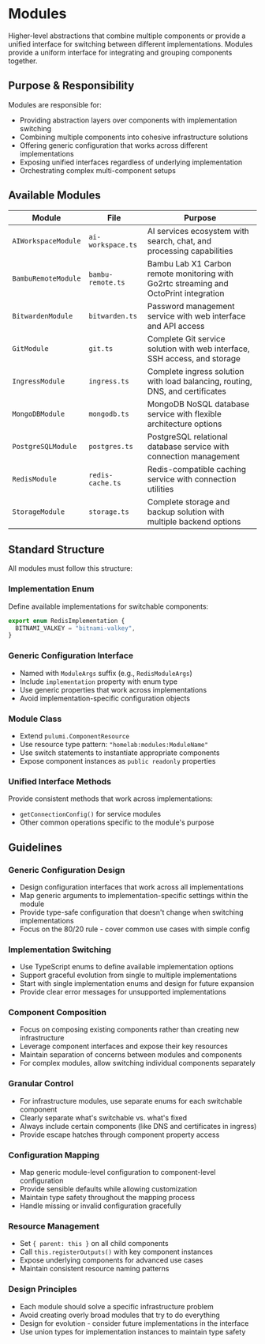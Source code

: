 # Modules

Higher-level abstractions that combine multiple components or provide a unified interface for switching between different implementations. Modules provide a uniform interface for integrating and grouping components together.

## Purpose & Responsibility

Modules are responsible for:
- Providing abstraction layers over components with implementation switching
- Combining multiple components into cohesive infrastructure solutions
- Offering generic configuration that works across different implementations
- Exposing unified interfaces regardless of underlying implementation
- Orchestrating complex multi-component setups

## Available Modules

| Module | File | Purpose |
|--------|------|---------|
| `AIWorkspaceModule` | `ai-workspace.ts` | AI services ecosystem with search, chat, and processing capabilities |
| `BambuRemoteModule` | `bambu-remote.ts` | Bambu Lab X1 Carbon remote monitoring with Go2rtc streaming and OctoPrint integration |
| `BitwardenModule` | `bitwarden.ts` | Password management service with web interface and API access |
| `GitModule` | `git.ts` | Complete Git service solution with web interface, SSH access, and storage |
| `IngressModule` | `ingress.ts` | Complete ingress solution with load balancing, routing, DNS, and certificates |
| `MongoDBModule` | `mongodb.ts` | MongoDB NoSQL database service with flexible architecture options |
| `PostgreSQLModule` | `postgres.ts` | PostgreSQL relational database service with connection management |
| `RedisModule` | `redis-cache.ts` | Redis-compatible caching service with connection utilities |
| `StorageModule` | `storage.ts` | Complete storage and backup solution with multiple backend options |

## Standard Structure

All modules must follow this structure:

### Implementation Enum
Define available implementations for switchable components:
```typescript
export enum RedisImplementation {
  BITNAMI_VALKEY = "bitnami-valkey",
}
```

### Generic Configuration Interface
- Named with `ModuleArgs` suffix (e.g., `RedisModuleArgs`)
- Include `implementation` property with enum type
- Use generic properties that work across implementations
- Avoid implementation-specific configuration objects

### Module Class
- Extend `pulumi.ComponentResource`
- Use resource type pattern: `"homelab:modules:ModuleName"`
- Use switch statements to instantiate appropriate components
- Expose component instances as `public readonly` properties

### Unified Interface Methods
Provide consistent methods that work across implementations:
- `getConnectionConfig()` for service modules
- Other common operations specific to the module's purpose

## Guidelines

### Generic Configuration Design
- Design configuration interfaces that work across all implementations
- Map generic arguments to implementation-specific settings within the module
- Provide type-safe configuration that doesn't change when switching implementations
- Focus on the 80/20 rule - cover common use cases with simple config

### Implementation Switching
- Use TypeScript enums to define available implementation options
- Support graceful evolution from single to multiple implementations
- Start with single implementation enums and design for future expansion
- Provide clear error messages for unsupported implementations

### Component Composition
- Focus on composing existing components rather than creating new infrastructure
- Leverage component interfaces and expose their key resources
- Maintain separation of concerns between modules and components
- For complex modules, allow switching individual components separately

### Granular Control
- For infrastructure modules, use separate enums for each switchable component
- Clearly separate what's switchable vs. what's fixed
- Always include certain components (like DNS and certificates in ingress)
- Provide escape hatches through component property access

### Configuration Mapping
- Map generic module-level configuration to component-level configuration
- Provide sensible defaults while allowing customization
- Maintain type safety throughout the mapping process
- Handle missing or invalid configuration gracefully

### Resource Management
- Set `{ parent: this }` on all child components
- Call `this.registerOutputs()` with key component instances
- Expose underlying components for advanced use cases
- Maintain consistent resource naming patterns

### Design Principles
- Each module should solve a specific infrastructure problem
- Avoid creating overly broad modules that try to do everything
- Design for evolution - consider future implementations in the interface
- Use union types for implementation instances to maintain type safety